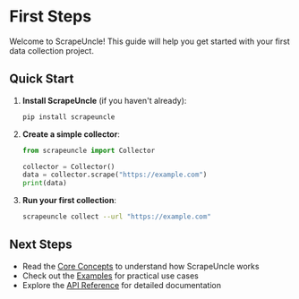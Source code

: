 # First Steps

Welcome to ScrapeUncle! This guide will help you get started with your first data collection project.

## Quick Start

1. **Install ScrapeUncle** (if you haven't already):
   ```bash
   pip install scrapeuncle
   ```

2. **Create a simple collector**:
   ```python
   from scrapeuncle import Collector
   
   collector = Collector()
   data = collector.scrape("https://example.com")
   print(data)
   ```

3. **Run your first collection**:
   ```bash
   scrapeuncle collect --url "https://example.com"
   ```

## Next Steps

- Read the [Core Concepts](/docs/core-concepts/collectors) to understand how ScrapeUncle works
- Check out the [Examples](/docs/examples/ecommerce) for practical use cases
- Explore the [API Reference](/docs/reference/api) for detailed documentation 
